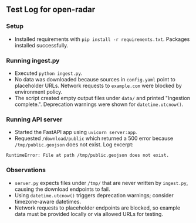 ## Test Log for open-radar

### Setup
- Installed requirements with `pip install -r requirements.txt`. Packages installed successfully.

### Running ingest.py
- Executed `python ingest.py`.
- No data was downloaded because sources in `config.yaml` point to placeholder URLs. Network requests to `example.com` were blocked by environment policy.
- The script created empty output files under `data/` and printed "Ingestion complete.". Deprecation warnings were shown for `datetime.utcnow()`.

### Running API server
- Started the FastAPI app using `uvicorn server:app`.
- Requested `/download/public` which returned a 500 error because `/tmp/public.geojson` does not exist. Log excerpt:

```
RuntimeError: File at path /tmp/public.geojson does not exist.
```

### Observations
- `server.py` expects files under `/tmp/` that are never written by `ingest.py`, causing the download endpoints to fail.
- Using `datetime.utcnow()` triggers deprecation warnings; consider timezone-aware datetimes.
- Network requests to placeholder endpoints are blocked, so example data must be provided locally or via allowed URLs for testing.
